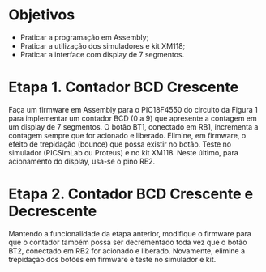 # Objetivos
- Praticar a programação em Assembly;
- Praticar a utilização dos simuladores e kit XM118;
- Praticar a interface com display de 7 segmentos.

# Etapa 1. Contador BCD Crescente
Faça um firmware em Assembly para o PIC18F4550 do circuito da Figura 1 para implementar um contador BCD (0 a 9) que apresente a contagem em um display de 7 segmentos. O botão BT1, conectado em RB1, incrementa a contagem sempre que for acionado e liberado. Elimine, em firmware, o efeito de trepidação (bounce) que possa existir no botão. Teste no simulador (PICSimLab ou Proteus) e no kit XM118. Neste último, para acionamento do display, usa-se o pino RE2.

# Etapa 2. Contador BCD Crescente e Decrescente
Mantendo a funcionalidade da etapa anterior, modifique o firmware para que o contador também possa ser decrementado toda vez que o botão BT2, conectado em RB2 for acionado e liberado. Novamente, elimine a trepidação dos botões em firmware e teste no simulador e kit.
